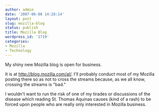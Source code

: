 ```yaml
---
author: admin
date: '2007-06-08 14:28:14'
layout: post
slug: mozilla-blog
status: publish
title: Mozilla Blog
wordpress_id: '1719'
categories:
- Mozilla
- Technology
---
```

My shiny new Mozilla blog is open for business.

It is at <a href="http://blog.mozilla.com/al/">http://blog.mozilla.com/al/</a>. I'll probably conduct most of my Mozilla posting there so as not to cross the streams because, as we all know, crossing the streams is "bad."

I wouldn't want to run the risk of one of my tirades or discussions of the disease which reading St. Thomas Aquinas causes (kind of a rash) to be forced upon people who are really only interested in Mozilla business.
